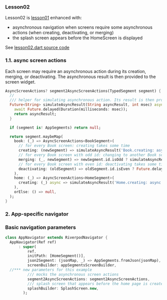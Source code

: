 
### Lesson02
Lesson02 is [lesson01](/doc/lesson01.md) enhanced with:

- asynchronous navigation when screens require some asynchronous actions (when creating, deactivating, or merging)
- the splash screen appears before the HomeScreen is displayed

See [lesson02.dart source code](/examples/doc/lib/src/lesson02/lesson02.dart)

### 1.1. async screen actions

Each screen may require an asynchronous action during its creation, merging, or deactivating.
The asynchronous result is then provided to the screen widget.

```dart
AsyncScreenActions? segment2AsyncScreenActions(TypedSegment segment) {
  // 
  /// helper for simulating asynchronous action. Its result is then provided to the screen widget.
  Future<String> simulateAsyncResult(String asyncResult, int msec) async {
    await Future.delayed(Duration(milliseconds: msec));
    return asyncResult;
  }

  if (segment is! AppSegments) return null;

  return segment.maybeMap(
    book: (_) => AsyncScreenActions<BookSegment>(
      // for every Book screen: creating takes some time
      creating: (newSegment) => simulateAsyncResult('Book.creating: async result after 700 msec', 700),
      // for every Book screen with odd id: changing to another Book screen takes some time
      merging: (_, newSegment) => newSegment.id.isOdd ? simulateAsyncResult('Book.merging: async result after 500 msec', 500) : null,
      // for every Book screen with even id: deactivating takes some time
      deactivating: (oldSegment) => oldSegment.id.isEven ? Future.delayed(Duration(milliseconds: 500)) : null,
    ),
    home: (_) => AsyncScreenActions<HomeSegment>(
      creating: (_) async => simulateAsyncResult('Home.creating: async result after 1000 msec', 1000),
    ),
    orElse: () => null,
  );
}
```

### 2. App-specific navigator

### Basic navigation parameters



```dart
class AppNavigator extends RiverpodNavigator {
  AppNavigator(Ref ref)
      : super(
          ref,
          initPath: [HomeSegment()],
          json2Segment: (jsonMap, _) => AppSegments.fromJson(jsonMap),
          screenBuilder: appSegmentsScreenBuilder,
  //*** new parameters for this example
          /// mocks the asynchronous screen actions
          segment2AsyncScreenActions: segment2AsyncScreenActions,
          /// splash screen that appears before the home page is created
          splashBuilder: SplashScreen.new,
        );
```

